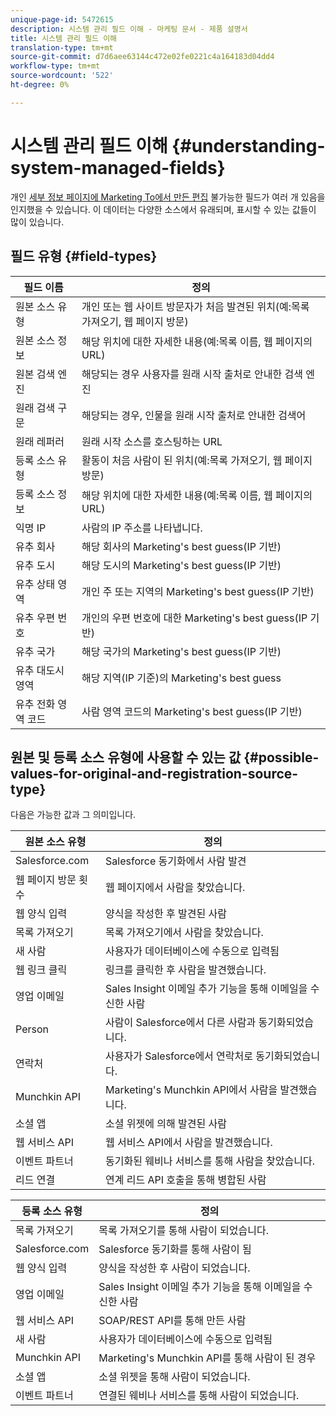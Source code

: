 ```yaml
---
unique-page-id: 5472615
description: 시스템 관리 필드 이해 - 마케팅 문서 - 제품 설명서
title: 시스템 관리 필드 이해
translation-type: tm+mt
source-git-commit: d7d6aee63144c472e02fe0221c4a164183d04dd4
workflow-type: tm+mt
source-wordcount: '522'
ht-degree: 0%

---
```



# 시스템 관리 필드 이해 {#understanding-system-managed-fields}

개인 [세부 정보 페이지에 Marketing To에서 만든 편집](../../../product-docs/core-marketo-concepts/smart-lists-and-static-lists/managing-people-in-smart-lists/using-the-person-detail-page.md) 불가능한 필드가 여러 개 있음을 인지했을 수 있습니다. 이 데이터는 다양한 소스에서 유래되며, 표시할 수 있는 값들이 많이 있습니다.

## 필드 유형 {#field-types}

| **필드 이름** | **정의** |
|---|---|
| 원본 소스 유형 | 개인 또는 웹 사이트 방문자가 처음 발견된 위치(예:목록 가져오기, 웹 페이지 방문) |
| 원본 소스 정보 | 해당 위치에 대한 자세한 내용(예:목록 이름, 웹 페이지의 URL) |
| 원본 검색 엔진 | 해당되는 경우 사용자를 원래 시작 출처로 안내한 검색 엔진 |
| 원래 검색 구문 | 해당되는 경우, 인물을 원래 시작 출처로 안내한 검색어 |
| 원래 레퍼러 | 원래 시작 소스를 호스팅하는 URL |
| 등록 소스 유형 | 활동이 처음 사람이 된 위치(예:목록 가져오기, 웹 페이지 방문) |
| 등록 소스 정보 | 해당 위치에 대한 자세한 내용(예:목록 이름, 웹 페이지의 URL) |
| 익명 IP | 사람의 IP 주소를 나타냅니다. |
| 유추 회사 | 해당 회사의 Marketing&#39;s best guess(IP 기반) |
| 유추 도시 | 해당 도시의 Marketing&#39;s best guess(IP 기반) |
| 유추 상태 영역 | 개인 주 또는 지역의 Marketing&#39;s best guess(IP 기반) |
| 유추 우편 번호 | 개인의 우편 번호에 대한 Marketing&#39;s best guess(IP 기반) |
| 유추 국가 | 해당 국가의 Marketing&#39;s best guess(IP 기반) |
| 유추 대도시 영역 | 해당 지역(IP 기준)의 Marketing&#39;s best guess |
| 유추 전화 영역 코드 | 사람 영역 코드의 Marketing&#39;s best guess(IP 기반) |

## 원본 및 등록 소스 유형에 사용할 수 있는 값 {#possible-values-for-original-and-registration-source-type}

다음은 가능한 값과 그 의미입니다.

| **원본 소스 유형** | **정의** |
|---|---|
| Salesforce.com | Salesforce 동기화에서 사람 발견 |
| 웹 페이지 방문 횟수 | 웹 페이지에서 사람을 찾았습니다. |
| 웹 양식 입력 | 양식을 작성한 후 발견된 사람 |
| 목록 가져오기 | 목록 가져오기에서 사람을 찾았습니다. |
| 새 사람 | 사용자가 데이터베이스에 수동으로 입력됨 |
| 웹 링크 클릭 | 링크를 클릭한 후 사람을 발견했습니다. |
| 영업 이메일 | Sales Insight 이메일 추가 기능을 통해 이메일을 수신한 사람 |
| Person | 사람이 Salesforce에서 다른 사람과 동기화되었습니다. |
| 연락처 | 사용자가 Salesforce에서 연락처로 동기화되었습니다. |
| Munchkin API | Marketing&#39;s Munchkin API에서 사람을 발견했습니다. |
| 소셜 앱 | 소셜 위젯에 의해 발견된 사람 |
| 웹 서비스 API | 웹 서비스 API에서 사람을 발견했습니다. |
| 이벤트 파트너 | 동기화된 웨비나 서비스를 통해 사람을 찾았습니다. |
| 리드 연결 | 연계 리드 API 호출을 통해 병합된 사람 |

| **등록 소스 유형** | **정의** |
|---|---|
| 목록 가져오기 | 목록 가져오기를 통해 사람이 되었습니다. |
| Salesforce.com | Salesforce 동기화를 통해 사람이 됨 |
| 웹 양식 입력 | 양식을 작성한 후 사람이 되었습니다. |
| 영업 이메일 | Sales Insight 이메일 추가 기능을 통해 이메일을 수신한 사람 |
| 웹 서비스 API | SOAP/REST API를 통해 만든 사람 |
| 새 사람 | 사용자가 데이터베이스에 수동으로 입력됨 |
| Munchkin API | Marketing&#39;s Munchkin API를 통해 사람이 된 경우 |
| 소셜 앱 | 소셜 위젯을 통해 사람이 되었습니다. |
| 이벤트 파트너 | 연결된 웨비나 서비스를 통해 사람이 되었습니다. |

